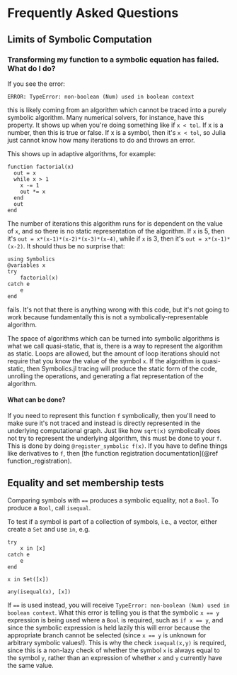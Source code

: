 # Frequently Asked Questions

## Limits of Symbolic Computation

### Transforming my function to a symbolic equation has failed. What do I do?

If you see the error:

```
ERROR: TypeError: non-boolean (Num) used in boolean context
```

this is likely coming from an algorithm which cannot be traced into a purely
symbolic algorithm. Many numerical solvers, for instance, have this property. It
shows up when you're doing something like if `x < tol`. If x is a number, then
this is true or false. If x is a symbol, then it's `x < tol`, so Julia just cannot
know how many iterations to do and throws an error.

This shows up in adaptive algorithms, for example:

```@example faq
function factorial(x)
  out = x
  while x > 1
    x -= 1
    out *= x
  end
  out
end
```

The number of iterations this algorithm runs for is dependent on the value of
`x`, and so there is no static representation of the algorithm. If `x` is 5,
then it's `out = x*(x-1)*(x-2)*(x-3)*(x-4)`, while if `x` is 3, then it's
`out = x*(x-1)*(x-2)`. It should thus be no surprise that:

```@example faq
using Symbolics
@variables x
try
    factorial(x)
catch e
    e
end
```

fails. It's not that there is anything wrong with this code, but it's not going
to work because fundamentally this is not a symbolically-representable algorithm.

The space of algorithms which can be turned into symbolic algorithms is what we
call quasi-static, that is, there is a way to represent the algorithm as static.
Loops are allowed, but the amount of loop iterations should not require that you
know the value of the symbol `x`. If the algorithm is quasi-static, then Symbolics.jl
tracing will produce the static form of the code, unrolling the operations, and
generating a flat representation of the algorithm.

#### What can be done?

If you need to represent this function `f` symbolically, then you'll need to make
sure it's not traced and instead is directly represented in the underlying
computational graph. Just like how `sqrt(x)` symbolically does not try to
represent the underlying algorithm, this must be done to your `f`. This is
done by doing `@register_symbolic f(x)`. If you have to define things like derivatives to
`f`, then [the function registration documentation](@ref function_registration).

## Equality and set membership tests
Comparing symbols with `==` produces a symbolic equality, not a `Bool`. To produce a `Bool`, call `isequal`.

To test if a symbol is part of a collection of symbols, i.e., a vector, either create a `Set` and use `in`, e.g.
```@example faq
try 
    x in [x]
catch e
    e
end
```
```@example faq
x in Set([x])
```
```@example faq
any(isequal(x), [x])
```

If `==` is used instead, you will receive `TypeError: non-boolean (Num) used in boolean context`. What this error 
is telling you is that the symbolic `x == y` expression is being used where a `Bool` is required, such as
`if x == y`, and since the symbolic expression is held lazily this will error because the appropriate branch cannot
be selected (since `x == y` is unknown for arbitrary symbolic values!). This is why the check `isequal(x,y)` is
required, since this is a non-lazy check of whether the symbol `x` is always equal to the symbol `y`, rather than
an expression of whether `x` and `y` currently have the same value.

